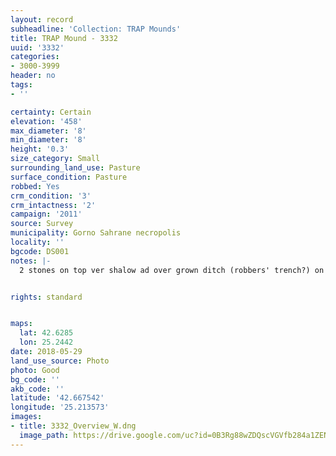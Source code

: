 ```yaml
---
layout: record
subheadline: 'Collection: TRAP Mounds'
title: TRAP Mound - 3332
uuid: '3332'
categories:
- 3000-3999
header: no
tags:
- ''

certainty: Certain
elevation: '458'
max_diameter: '8'
min_diameter: '8'
height: '0.3'
size_category: Small
surrounding_land_use: Pasture
surface_condition: Pasture
robbed: Yes
crm_condition: '3'
crm_intactness: '2'
campaign: '2011'
source: Survey
municipality: Gorno Sahrane necropolis
locality: ''
bgcode: DS001
notes: |-
  2 stones on top ver shalow ad over grown ditch (robbers' trench?) on top and east.


rights: standard


maps:
  lat: 42.6285
  lon: 25.2442
date: 2018-05-29
land_use_source: Photo
photo: Good
bg_code: ''
akb_code: ''
latitude: '42.667542'
longitude: '25.213573'
images:
- title: 3332_Overview_W.dng
  image_path: https://drive.google.com/uc?id=0B3Rg88wZDQscVGVfb284a1ZENXM
---
```

